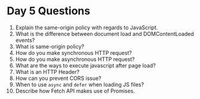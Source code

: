 # Day 5 Questions

1. Explain the same-origin policy with regards to JavaScript.
2. What is the difference between document load and DOMContentLoaded events?
3. What is same-origin policy?
4. How do you make synchronous HTTP request?
5. How do you make asynchronous HTTP request?
6. What are the ways to execute javascript after page load?
7. What is an HTTP Header?
8. How can you prevent CORS issue?
9. When to use `async` and `defer` when loading JS files?
10. Describe how Fetch API makes use of Promises.